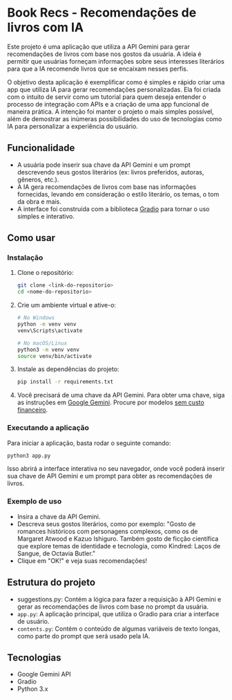 # Book Recs - Recomendações de livros com IA

Este projeto é uma aplicação que utiliza a API Gemini para gerar recomendações de livros com base nos gostos da usuária. A ideia é permitir que usuárias forneçam informações sobre seus interesses literários para que a IA recomende livros que se encaixam nesses perfis.

O objetivo desta aplicação é exemplificar como é simples e rápido criar uma app que utiliza IA para gerar recomendações personalizadas. Ela foi criada com o intuito de servir como um tutorial para quem deseja entender o processo de integração com APIs e a criação de uma app funcional de maneira prática. A intenção foi manter o projeto o mais simples possível, além de demostrar as inúmeras possibilidades do uso de tecnologias como IA para personalizar a experiência do usuário.

## Funcionalidade

- A usuária pode inserir sua chave da API Gemini e um prompt descrevendo seus gostos literários (ex: livros preferidos, autoras, gêneros, etc.).
- A IA gera recomendações de livros com base nas informações fornecidas, levando em consideração o estilo literário, os temas, o tom da obra e mais.
- A interface foi construída com a biblioteca [Gradio](https://gradio.app/) para tornar o uso simples e interativo.

## Como usar

### Instalação

1. Clone o repositório:

    ```bash
    git clone <link-do-repositorio>
    cd <nome-do-repositorio>
    ```
2. Crie um ambiente virtual e ative-o:

    ```bash
    # No Windows
    python -m venv venv
    venv\Scripts\activate

    # No macOS/Linux
    python3 -m venv venv
    source venv/bin/activate
    ```

3. Instale as dependências do projeto:

    ```bash
    pip install -r requirements.txt
    ```

4. Você precisará de uma chave da API Gemini. Para obter uma chave, siga as instruções em [Google Gemini](https://cloud.google.com/genai). Procure por modelos [sem custo financeiro](https://ai.google.dev/pricing?hl=pt-br#2_0flash). 

### Executando a aplicação

Para iniciar a aplicação, basta rodar o seguinte comando:

```bash
python3 app.py
```

Isso abrirá a interface interativa no seu navegador, onde você poderá inserir sua chave de API Gemini e um prompt para obter as recomendações de livros.

### Exemplo de uso

- Insira a chave da API Gemini.
- Descreva seus gostos literários, como por exemplo: "Gosto de romances históricos com personagens complexos, como os de Margaret Atwood e Kazuo Ishiguro. Também gosto de ficção científica que explore temas de identidade e tecnologia, como Kindred: Laços de Sangue, de Octavia Butler."
- Clique em "OK!" e veja suas recomendações!

## Estrutura do projeto

- suggestions.py: Contém a lógica para fazer a requisição à API Gemini e gerar as recomendações de livros com base no prompt da usuária.
- `app.py`: A aplicação principal, que utiliza o Gradio para criar a interface de usuário.
- `contents.py`: Contém o conteúdo de algumas variáveis de texto longas, como parte do prompt que será usado pela IA.

## Tecnologias

- Google Gemini API
- Gradio
- Python 3.x


